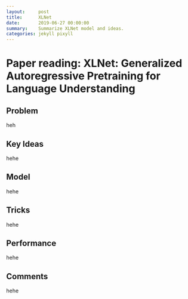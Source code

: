 ```yaml
---
layout:     post
title:      XLNet
date:       2019-06-27 00:00:00
summary:    Summarize XLNet model and ideas.
categories: jekyll pixyll
---
```


# Paper reading: XLNet: Generalized Autoregressive Pretraining for Language Understanding

## Problem

heh

## Key Ideas

hehe

## Model

hehe

## Tricks

hehe

## Performance

hehe

## Comments

hehe

